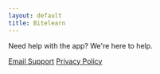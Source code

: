 ```yaml
---
layout: default
title: Bitelearn
---
```


Need help with the app? We're here to help.

<a href="mailto:support@myapp.com" class="btn">Email Support</a>
<a href="/privacy.html" class="btn">Privacy Policy</a>
